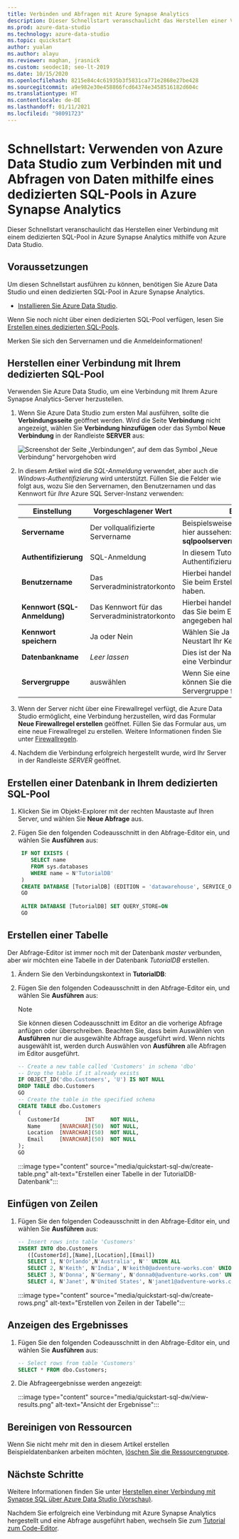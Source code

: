 ```yaml
---
title: Verbinden und Abfragen mit Azure Synapse Analytics
description: Dieser Schnellstart veranschaulicht das Herstellen einer Verbindung mit einem dedizierten SQL-Pool in Azure Synapse Analytics mithilfe von Azure Data Studio.
ms.prod: azure-data-studio
ms.technology: azure-data-studio
ms.topic: quickstart
author: yualan
ms.author: alayu
ms.reviewer: maghan, jrasnick
ms.custom: seodec18; seo-lt-2019
ms.date: 10/15/2020
ms.openlocfilehash: 8215e84c4c61935b3f5831ca771e2868e27be428
ms.sourcegitcommit: a9e982e30e458866fcd64374e3458516182d604c
ms.translationtype: HT
ms.contentlocale: de-DE
ms.lasthandoff: 01/11/2021
ms.locfileid: "98091723"
---
```

# <a name="quickstart-use-azure-data-studio-to-connect-and-query-data-using-a-dedicated-sql-pool-in-azure-synapse-analytics"></a>Schnellstart: Verwenden von Azure Data Studio zum Verbinden mit und Abfragen von Daten mithilfe eines dedizierten SQL-Pools in Azure Synapse Analytics

Dieser Schnellstart veranschaulicht das Herstellen einer Verbindung mit einem dedizierten SQL-Pool in Azure Synapse Analytics mithilfe von Azure Data Studio.

## <a name="prerequisites"></a>Voraussetzungen
Um diesen Schnellstart ausführen zu können, benötigen Sie Azure Data Studio und einen dedizierten SQL-Pool in Azure Synapse Analytics.

- [Installieren Sie Azure Data Studio](./download-azure-data-studio.md).

Wenn Sie noch nicht über einen dedizierten SQL-Pool verfügen, lesen Sie [Erstellen eines dedizierten SQL-Pools](/azure/sql-data-warehouse/sql-data-warehouse-get-started-provision).

Merken Sie sich den Servernamen und die Anmeldeinformationen!


## <a name="connect-to-your-dedicated-sql-pool"></a>Herstellen einer Verbindung mit Ihrem dedizierten SQL-Pool

Verwenden Sie Azure Data Studio, um eine Verbindung mit Ihrem Azure Synapse Analytics-Server herzustellen.

1. Wenn Sie Azure Data Studio zum ersten Mal ausführen, sollte die **Verbindungsseite** geöffnet werden. Wird die Seite **Verbindung** nicht angezeigt, wählen Sie **Verbindung hinzufügen** oder das Symbol **Neue Verbindung** in der Randleiste **SERVER** aus:
   
   ![Screenshot der Seite „Verbindungen“, auf dem das Symbol „Neue Verbindung“ hervorgehoben wird](media/quickstart-sql-dw/new-connection-icon.png)

2. In diesem Artikel wird die *SQL-Anmeldung* verwendet, aber auch die *Windows-Authentifizierung* wird unterstützt. Füllen Sie die Felder wie folgt aus, wozu Sie den Servernamen, den Benutzernamen und das Kennwort für *Ihre* Azure SQL Server-Instanz verwenden:

   |   Einstellung    | Vorgeschlagener Wert | BESCHREIBUNG |
   |--------------|-----------------|-------------| 
   | **Servername** | Der vollqualifizierte Servername | Beispielsweise sollte der Name ähnlich wie hier aussehen: **sqlpoolservername.database.windows.net**. |
   | **Authentifizierung** | SQL-Anmeldung| In diesem Tutorial wird SQL-Authentifizierung verwendet. |
   | **Benutzername** | Das Serveradministratorkonto | Hierbei handelt es sich um das Konto, das Sie beim Erstellen des Servers angegeben haben. |
   | **Kennwort (SQL-Anmeldung)** | Das Kennwort für das Serveradministratorkonto | Hierbei handelt es sich um das Kennwort, das Sie beim Erstellen des Servers angegeben haben. |
   | **Kennwort speichern** | Ja oder Nein | Wählen Sie Ja aus, wenn Sie nicht bei jedem Neustart Ihr Kennwort eingeben möchten. |
   | **Datenbankname** | *Leer lassen* | Dies ist der Name der Datenbank, mit der eine Verbindung hergestellt werden soll. |
   | **Servergruppe** | <Default> auswählen | Wenn Sie eine Servergruppe erstellt haben, können Sie dieses Feld auf eine bestimmte Servergruppe festlegen. | 

3. Wenn der Server nicht über eine Firewallregel verfügt, die Azure Data Studio ermöglicht, eine Verbindung herzustellen, wird das Formular **Neue Firewallregel erstellen** geöffnet. Füllen Sie das Formular aus, um eine neue Firewallregel zu erstellen. Weitere Informationen finden Sie unter [Firewallregeln](/azure/sql-database/sql-database-firewall-configure).

4. Nachdem die Verbindung erfolgreich hergestellt wurde, wird Ihr Server in der Randleiste *SERVER* geöffnet.

## <a name="create-a-database-in-your-dedicated-sql-pool"></a>Erstellen einer Datenbank in Ihrem dedizierten SQL-Pool

1. Klicken Sie im Objekt-Explorer mit der rechten Maustaste auf Ihren Server, und wählen Sie **Neue Abfrage** aus.

2. Fügen Sie den folgenden Codeausschnitt in den Abfrage-Editor ein, und wählen Sie **Ausführen** aus:

   ```sql
    IF NOT EXISTS (
       SELECT name
       FROM sys.databases
       WHERE name = N'TutorialDB'
    )
    CREATE DATABASE [TutorialDB] (EDITION = 'datawarehouse', SERVICE_OBJECTIVE='DW100');
    GO  
    
    ALTER DATABASE [TutorialDB] SET QUERY_STORE=ON
    GO
   ```

## <a name="create-a-table"></a>Erstellen einer Tabelle

Der Abfrage-Editor ist immer noch mit der Datenbank *master* verbunden, aber wir möchten eine Tabelle in der Datenbank *TutorialDB* erstellen. 

1. Ändern Sie den Verbindungskontext in **TutorialDB**:

2. Fügen Sie den folgenden Codeausschnitt in den Abfrage-Editor ein, und wählen Sie **Ausführen** aus:

   > [!NOTE]
   > Sie können diesen Codeausschnitt im Editor an die vorherige Abfrage anfügen oder überschreiben. Beachten Sie, dass beim Auswählen von **Ausführen** nur die ausgewählte Abfrage ausgeführt wird. Wenn nichts ausgewählt ist, werden durch Auswählen von **Ausführen** alle Abfragen im Editor ausgeführt.

   ```sql
   -- Create a new table called 'Customers' in schema 'dbo'
   -- Drop the table if it already exists
   IF OBJECT_ID('dbo.Customers', 'U') IS NOT NULL
   DROP TABLE dbo.Customers
   GO
   -- Create the table in the specified schema
   CREATE TABLE dbo.Customers
   (
      CustomerId        INT     NOT NULL,
      Name      [NVARCHAR](50)  NOT NULL,
      Location  [NVARCHAR](50)  NOT NULL,
      Email     [NVARCHAR](50)  NOT NULL
   );
   GO
   ```

    :::image type="content" source="media/quickstart-sql-dw/create-table.png" alt-text="Erstellen einer Tabelle in der TutorialDB-Datenbank":::


## <a name="insert-rows"></a>Einfügen von Zeilen

1. Fügen Sie den folgenden Codeausschnitt in den Abfrage-Editor ein, und wählen Sie **Ausführen** aus:

   ```sql
   -- Insert rows into table 'Customers'
   INSERT INTO dbo.Customers
      ([CustomerId],[Name],[Location],[Email])
      SELECT 1, N'Orlando',N'Australia', N'' UNION ALL
      SELECT 2, N'Keith', N'India', N'keith0@adventure-works.com' UNION ALL
      SELECT 3, N'Donna', N'Germany', N'donna0@adventure-works.com' UNION ALL
      SELECT 4, N'Janet', N'United States', N'janet1@adventure-works.com'
   ```

    :::image type="content" source="media/quickstart-sql-dw/create-rows.png" alt-text="Erstellen von Zeilen in der Tabelle":::

## <a name="view-the-result"></a>Anzeigen des Ergebnisses

1. Fügen Sie den folgenden Codeausschnitt in den Abfrage-Editor ein, und wählen Sie **Ausführen** aus:

   ```sql
   -- Select rows from table 'Customers'
   SELECT * FROM dbo.Customers;
   ```

2. Die Abfrageergebnisse werden angezeigt:

    :::image type="content" source="media/quickstart-sql-dw/view-results.png" alt-text="Ansicht der Ergebnisse":::


## <a name="clean-up-resources"></a>Bereinigen von Ressourcen

Wenn Sie nicht mehr mit den in diesem Artikel erstellen Beispieldatenbanken arbeiten möchten, [löschen Sie die Ressourcengruppe](/azure/synapse-analytics/sql-data-warehouse/create-data-warehouse-portal#clean-up-resources).

## <a name="next-steps"></a>Nächste Schritte
Weitere Informationen finden Sie unter [Herstellen einer Verbindung mit Synapse SQL über Azure Data Studio (Vorschau)](/azure/synapse-analytics/sql/get-started-azure-data-studio).

Nachdem Sie erfolgreich eine Verbindung mit Azure Synapse Analytics hergestellt und eine Abfrage ausgeführt haben, wechseln Sie zum [Tutorial zum Code-Editor](tutorial-sql-editor.md).